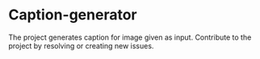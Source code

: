 # Caption-generator
The project generates caption for image given as input. Contribute to the project by resolving or creating new issues.
